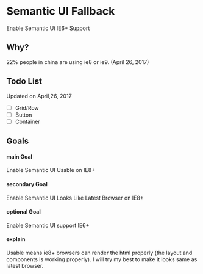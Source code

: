 # Semantic UI Fallback
Enable Semantic Ui IE6+ Support
## Why?
22% people in china are using ie8 or ie9. (April 26, 2017)
## Todo List
Updated on April,26, 2017

- [ ] Grid/Row
- [ ] Button
- [ ] Container
## Goals

#### main Goal
Enable Semantic UI Usable on IE8+
#### secondary Goal
Enable Semantic UI Looks Like Latest Browser on IE8+
#### optional Goal
Enable Semantic UI support IE6+
#### explain
Usable means ie8+ browsers can render the html properly
(the layout and components is working properly).
I will try my best to make it looks same as latest browser.

